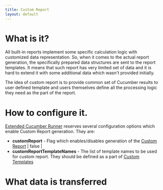 ```yaml
---
title: Custom Report
layout: default
---
```


# What is it?

All built-in reports implement some specific calculation logic with customized data representation. So, when it comes to the actual report generation, the specifically prepared data structures are sent to the report templates. It means that such report has very limited set of data and it is hard to extend it with some additional data which wasn't provided initially.

The idea of custom report is to provide common set of Cucumber results to user defined template and users themselves define all the processing logic they need as the part of the report.

# How to configure it.

[Extended Cucumber Runner](/cucumber-reports/extended-cucumber-runner) reserves several configuration options which enable Custom Report generation. They are:

* **customReport** - Flag which enables/disables generation of the [Custom Report](/cucumber-reports/custom-report) | false |
* **customReportTemplateNames** - The list of template names to be used for custom report. They should be defined as a part of [Custom Templates](/cucumber-reports/customizing-report-format)

# What data is transferred


